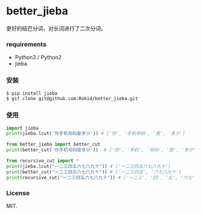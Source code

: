 # better_jieba

更好的结巴分词，对长词进行了二次分词。

### requirements

- Python3 / Python2
- jieba

### 安装

```bash
$ pip install jieba
$ git clone git@github.com:Rokid/better_jieba.git
```

### 使用

```py
import jieba
print(jieba.lcut('你手机号码是多少')) # ['你', '手机号码', '是', '多少']

from better_jieba import better_cut
print(better_cut('你手机号码是多少'))  # ['你', '手机', '号码', '是', '多少']

from recursive_cut import *
print(jieba.lcut("一二三四五六七八九十")) # ['一二三四五六七八九十']
print(better_cut("一二三四五六七八九十")) # ['一二三四五', '六七八九十']
print(recursive_cut("一二三四五六七八九十")) # ['一二三', '四', '五', '六七', '八九十']

```

### License

MIT.
